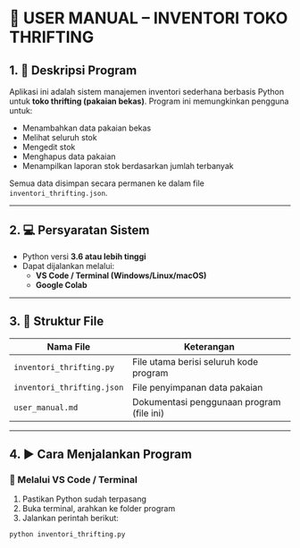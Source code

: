 # 🧥 USER MANUAL – INVENTORI TOKO THRIFTING

## 1. 📘 Deskripsi Program

Aplikasi ini adalah sistem manajemen inventori sederhana berbasis Python untuk **toko thrifting (pakaian bekas)**. Program ini memungkinkan pengguna untuk:
- Menambahkan data pakaian bekas
- Melihat seluruh stok
- Mengedit stok
- Menghapus data pakaian
- Menampilkan laporan stok berdasarkan jumlah terbanyak

Semua data disimpan secara permanen ke dalam file `inventori_thrifting.json`.

---

## 2. 💻 Persyaratan Sistem

- Python versi **3.6 atau lebih tinggi**
- Dapat dijalankan melalui:
  - **VS Code / Terminal (Windows/Linux/macOS)**
  - **Google Colab**

---

## 3. 📂 Struktur File

| Nama File               | Keterangan                                     |
|------------------------|-----------------------------------------------|
| `inventori_thrifting.py` | File utama berisi seluruh kode program        |
| `inventori_thrifting.json` | File penyimpanan data pakaian                |
| `user_manual.md`         | Dokumentasi penggunaan program (file ini)     |

---

## 4. ▶️ Cara Menjalankan Program

### 🔹 Melalui VS Code / Terminal
1. Pastikan Python sudah terpasang
2. Buka terminal, arahkan ke folder program
3. Jalankan perintah berikut:
```bash
python inventori_thrifting.py
